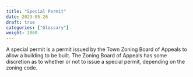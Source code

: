 ```yaml
---
title: "Special Permit"
date: 2023-05-26
draft: true
categories: ["Glossary"]
weight: 2080
---
```

A special permit is a permit issued by the Town Zoning Board of Appeals to allow a building to be built. The Zoning Board of Appeals has some discretion as to whether or not to issue a special permit, depending on the zoning code.
